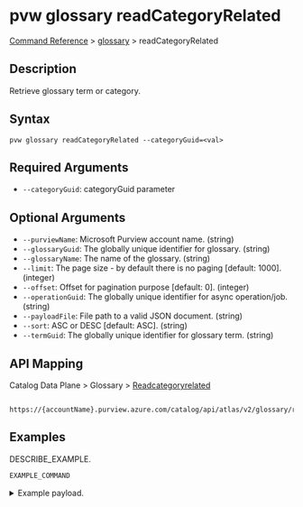 # pvw glossary readCategoryRelated
[Command Reference](../../../README.md#command-reference) > [glossary](./main.md) > readCategoryRelated

## Description
Retrieve glossary term or category.

## Syntax
```
pvw glossary readCategoryRelated --categoryGuid=<val>
```

## Required Arguments
- `--categoryGuid`: categoryGuid parameter

## Optional Arguments
- `--purviewName`: Microsoft Purview account name. (string)
- `--glossaryGuid`: The globally unique identifier for glossary. (string)
- `--glossaryName`: The name of the glossary. (string)
- `--limit`: The page size - by default there is no paging [default: 1000]. (integer)
- `--offset`: Offset for pagination purpose [default: 0]. (integer)
- `--operationGuid`: The globally unique identifier for async operation/job. (string)
- `--payloadFile`: File path to a valid JSON document. (string)
- `--sort`: ASC or DESC [default: ASC]. (string)
- `--termGuid`: The globally unique identifier for glossary term. (string)

## API Mapping
Catalog Data Plane > Glossary > [Readcategoryrelated]()
```
 https://{accountName}.purview.azure.com/catalog/api/atlas/v2/glossary/readCategoryRelated
```

## Examples
DESCRIBE_EXAMPLE.
```powershell
EXAMPLE_COMMAND
```
<details><summary>Example payload.</summary>
<p>

```json
PASTE_JSON_HERE
```
</p>
</details>
